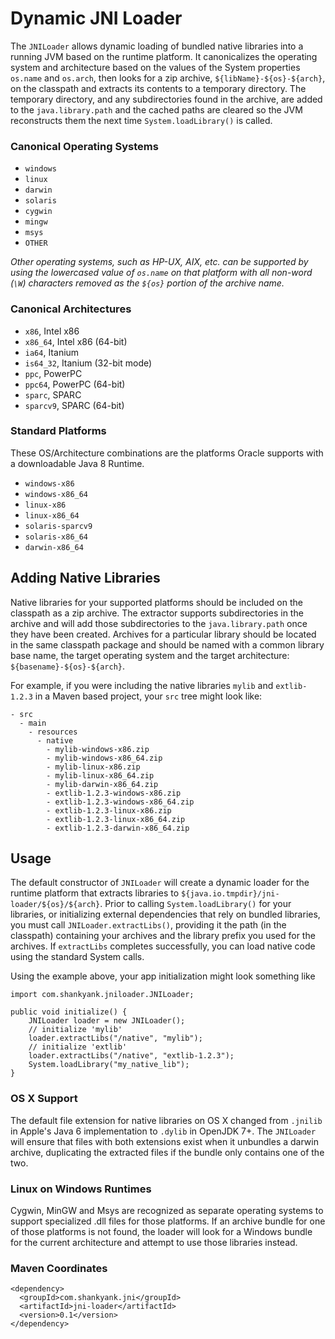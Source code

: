Dynamic JNI Loader
==========

The `JNILoader` allows dynamic loading of bundled native libraries into
a running JVM based on the runtime platform. It canonicalizes the
operating system and architecture based on the values of the System
properties `os.name` and `os.arch`, then looks for a zip archive,
`${libName}-${os}-${arch}`, on the classpath and extracts its contents
to a temporary directory. The temporary directory, and any subdirectories
found in the archive, are added to the `java.library.path` and the cached
paths are cleared so the JVM reconstructs them the next time `System.loadLibrary()`
is called.

### Canonical Operating Systems

- `windows`
- `linux`
- `darwin`
- `solaris`
- `cygwin`
- `mingw`
- `msys`
- `OTHER`

_Other operating systems, such as HP-UX, AIX, etc. can be supported by using
the lowercased value of `os.name` on that platform with all non-word (`\W`)
characters removed as the `${os}` portion of the archive name._

### Canonical Architectures

- `x86`, Intel x86
- `x86_64`, Intel x86 (64-bit)
- `ia64`, Itanium
- `is64_32`, Itanium (32-bit mode)
- `ppc`, PowerPC
- `ppc64`, PowerPC (64-bit)
- `sparc`, SPARC
- `sparcv9`, SPARC (64-bit)

### Standard Platforms

These OS/Architecture combinations are the platforms Oracle supports with
a downloadable Java 8 Runtime.

- `windows-x86`
- `windows-x86_64`
- `linux-x86`
- `linux-x86_64`
- `solaris-sparcv9`
- `solaris-x86_64`
- `darwin-x86_64`

## Adding Native Libraries

Native libraries for your supported platforms should be included on the classpath
as a zip archive. The extractor supports subdirectories in the archive and will
add those subdirectories to the `java.library.path` once they have been created.
Archives for a particular library should be located in the same classpath package
and should be named with a common library base name, the target operating system
and the target architecture: `${basename}-${os}-${arch}`.

For example, if you were including the native libraries `mylib` and `extlib-1.2.3`
in a Maven based project, your `src` tree might look like:

```
- src
  - main
    - resources
      - native
        - mylib-windows-x86.zip
        - mylib-windows-x86_64.zip
        - mylib-linux-x86.zip
        - mylib-linux-x86_64.zip
        - mylib-darwin-x86_64.zip
        - extlib-1.2.3-windows-x86.zip
        - extlib-1.2.3-windows-x86_64.zip
        - extlib-1.2.3-linux-x86.zip
        - extlib-1.2.3-linux-x86_64.zip
        - extlib-1.2.3-darwin-x86_64.zip
```

## Usage

The default constructor of `JNILoader` will create a dynamic loader
for the runtime platform that extracts libraries to
`${java.io.tmpdir}/jni-loader/${os}/${arch}`. Prior to calling
`System.loadLibrary()` for your libraries, or initializing external
dependencies that rely on bundled libraries, you must call `JNILoader.extractLibs()`,
providing it the path (in the classpath) containing your archives and the library
prefix you used for the archives. If `extractLibs` completes successfully, you can
load native code using the standard System calls.

Using the example above, your app initialization might look something like
```
import com.shankyank.jniloader.JNILoader;

public void initialize() {
    JNILoader loader = new JNILoader();
    // initialize 'mylib'
    loader.extractLibs("/native", "mylib");
    // initialize 'extlib'
    loader.extractLibs("/native", "extlib-1.2.3");
    System.loadLibrary("my_native_lib");
}
```

### OS X Support

The default file extension for native libraries on OS X changed from `.jnilib` in
Apple's Java 6 implementation to `.dylib` in OpenJDK 7+. The `JNILoader` will
ensure that files with both extensions exist when it unbundles a darwin archive,
duplicating the extracted files if the bundle only contains one of the two.

### Linux on Windows Runtimes

Cygwin, MinGW and Msys are recognized as separate operating systems to support
specialized .dll files for those platforms. If an archive bundle for one of
those platforms is not found, the loader will look for a Windows bundle for
the current architecture and attempt to use those libraries instead.

### Maven Coordinates

```
<dependency>
  <groupId>com.shankyank.jni</groupId>
  <artifactId>jni-loader</artifactId>
  <version>0.1</version>
</dependency>
```
